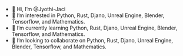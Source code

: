 - 👋 Hi, I’m @Jyothi-Jaci
- 👀 I’m interested in Python, Rust, Djano, Unreal Engine, Blender, Tensorflow, and Mathematics.
- 🌱 I’m currently learning Python, Rust, Djano, Unreal Engine, Blender, Tensorflow, and Mathematics.
- 💞️ I’m looking to collaborate on Python, Rust, Djano, Unreal Engine, Blender, Tensorflow, and Mathematics.
<!---
Jyothi-Jaci/Jyothi-Jaci is a ✨ special ✨ repository because its `README.md` (this file) appears on your GitHub profile.
You can click the Preview link to take a look at your changes.
--->
